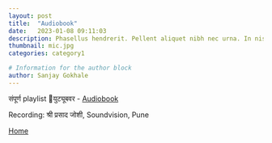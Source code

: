 ```yaml
---
layout: post
title:  "Audiobook"
date:   2023-01-08 09:11:03
description: Phasellus hendrerit. Pellent aliquet nibh nec urna. In nis aliquet vel, dapibus id,mattis.
thumbnail: mic.jpg
categories: category1

# Information for the author block
author: Sanjay Gokhale
---
```


संपूर्ण playlist युट्यूबवर -  [Audiobook][link0]

Recording: श्री प्रसाद जोशी,  Soundvision, Pune

[link0]: https://www.youtube.com/playlist?list=PLrofJ3Z9qDArjjp3imt71u7p5sVecQlp_


<a href="{{ site.url }}">Home</a>
